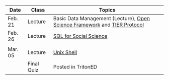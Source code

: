 | **Date** | **Class**                      |   **Topics**                     |
|----------|--------------------------------|----------------------------------|
| Feb. 21  | Lecture                        | Basic Data Management (Lecture), [Open Science Framework](https://ucsdlib.github.io/GPS-OSF-Lecture/) and [TIER Protocol](https://www.projecttier.org/tier-protocol/) |
| Feb. 26   | Lecture                       | [SQL for Social Science](https://u2ng.github.io/2018-sql-notes/)          |
|          |              |                                  |
| Mar. 05  | Lecture                        |  [Unix Shell](http://swcarpentry.github.io/shell-novice/)               |
|          | Final Quiz             |  Posted in TritonED      ||
